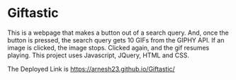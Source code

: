 # Giftastic

This is a webpage that makes a button out of a search query. And, once the button is pressed, the search query gets 10 GIFs from the GIPHY API. If an image is clicked, the image stops. Clicked again, and the gif resumes playing. This project uses Javascript, JQuery, HTML and CSS.


The Deployed Link is https://arnesh23.github.io/Giftastic/
